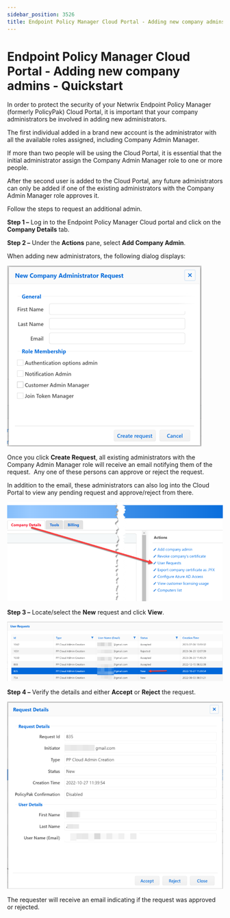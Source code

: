 ```yaml
---
sidebar_position: 3526
title: Endpoint Policy Manager Cloud Portal - Adding new company admins - Quickstart
---
```


# Endpoint Policy Manager Cloud Portal - Adding new company admins - Quickstart

In order to protect the security of your Netwrix Endpoint Policy Manager (formerly PolicyPak) Cloud Portal, it is important that your company administrators be involved in adding new administrators.

The first individual added in a brand new account is the administrator with all the available roles assigned, including Company Admin Manager.

If more than two people will be using the Cloud Portal, it is essential that the initial administrator assign the Company Admin Manager role to one or more people.

After the second user is added to the Cloud Portal, any future administrators can only be added if one of the existing administrators with the Company Admin Manager role approves it.

Follow the steps to request an additional admin.

**Step 1 –** Log in to the Endpoint Policy Manager Cloud portal and click on the **Company Details** tab.

**Step 2 –** Under the **Actions** pane, select **Add Company Admin**.

When adding new administrators, the following dialog displays:

![](../../../../../../static/images/PolicyPak/Content/Resources/Images/Cloud/Add/956_1_image-20230706150906-5_454x421.png)

Once you click **Create Request**, all existing administrators with the Company Admin Manager role will receive an email notifying them of the request.  Any one of these persons can approve or reject the request.

In addition to the email, these administrators can also log into the Cloud Portal to view any pending request and approve/reject from there.

![](../../../../../../static/images/PolicyPak/Content/Resources/Images/Cloud/Add/956_2_image-20230706151053-6_807x369.png)

**Step 3 –** Locate/select the **New** request and click **View**.

![](../../../../../../static/images/PolicyPak/Content/Resources/Images/Cloud/Add/956_3_image-20230706151217-7_855x235.png)

**Step 4 –** Verify the details and either **Accept** or **Reject** the request.

![](../../../../../../static/images/PolicyPak/Content/Resources/Images/Cloud/Add/956_4_image-20230706151408-8_663x573.png)

The requester will receive an email indicating if the request was approved or rejected.